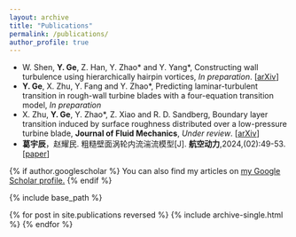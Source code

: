 ```yaml
---
layout: archive
title: "Publications"
permalink: /publications/
author_profile: true
---
```


- W. Shen, **Y. Ge**, Z. Han, Y. Zhao\* and Y. Yang\*, Constructing wall turbulence using hierarchically hairpin vortices, *In preparation*. [<a href="https://arxiv.org/abs/2504.06761" target="_blank">arXiv</a>]
- **Y. Ge**, X. Zhu, Y. Fang and Y. Zhao\*, Predicting laminar-turbulent transition in rough-wall turbine blades with a four-equation transition model, *In preparation*
- X. Zhu, **Y. Ge**, Y. Zhao\*, Z. Xiao and R. D. Sandberg, Boundary layer transition induced by surface roughness distributed over a low-pressure turbine blade, **Journal of Fluid Mechanics**, *Under review*. [<a href="https://arxiv.org/abs/2510.22310" target="_blank">arXiv</a>]
- **葛宇辰**，赵耀民. 粗糙壁面涡轮内流湍流模型[J]. **航空动力**,2024,(02):49-53. [<a href="https://kns.cnki.net/kcms2/article/abstract?v=o8vMLOX1CKu3yWDkVmftidHRkIVaMIXl2zCErKQ1aq9V2Gbd8qUs1bK0vcBAQeral8QXr49st10yoe_49s9KzinoIdVLqVyVd8J16oJopS2xaXFZ7vrXAlZRiNRkXK-7CxDUny83X1W75e60uia88Q3Z4v5Sc5DwrFLj-cMoirXZvLFzi5LFdA==&uniplatform=NZKPT&language=CHS" target="_blank">paper</a>]

<!-- <div class="pub-entry">
  <img src="{{ '/images/mstile-144x144.png' | relative_url }}" alt="Rough turbine model" class="pub-img">

  <div class="pub-info">
    <h2>葛宇辰，赵耀民. 粗糙壁面涡轮内流湍流模型[J]. 航空动力, 2024, (02):49-53</h2>
    <p>
      <a href="{{ page.paperurl }}" class="btn btn-primary">📄 下载论文</a>
    </p>
  </div>
</div> -->

{% if author.googlescholar %}
  You can also find my articles on <u><a href="{{author.googlescholar}}">my Google Scholar profile</a>.</u>
{% endif %}

{% include base_path %}

{% for post in site.publications reversed %}
  {% include archive-single.html %}
{% endfor %}
